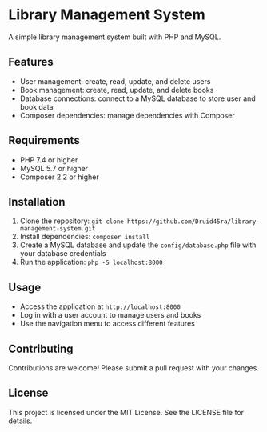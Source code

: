 # Library Management System

A simple library management system built with PHP and MySQL.

## Features

* User management: create, read, update, and delete users
* Book management: create, read, update, and delete books
* Database connections: connect to a MySQL database to store user and book data
* Composer dependencies: manage dependencies with Composer

## Requirements

* PHP 7.4 or higher
* MySQL 5.7 or higher
* Composer 2.2 or higher

## Installation

1. Clone the repository: `git clone https://github.com/Druid45ra/library-management-system.git`
2. Install dependencies: `composer install`
3. Create a MySQL database and update the `config/database.php` file with your database credentials
4. Run the application: `php -S localhost:8000`

## Usage

* Access the application at `http://localhost:8000`
* Log in with a user account to manage users and books
* Use the navigation menu to access different features

## Contributing

Contributions are welcome! Please submit a pull request with your changes.

## License

This project is licensed under the MIT License. See the LICENSE file for details.

